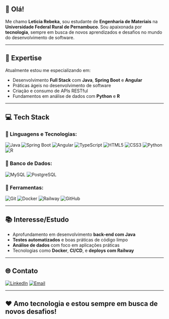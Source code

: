 ## 👋 Olá!

Me chamo **Leticia Rebeka**, sou estudante de **Engenharia de Materiais** na **Universidade Federal Rural de Pernambuco**. Sou apaixonada por **tecnologia**, sempre em busca de novos aprendizados e desafios no mundo do desenvolvimento de software.


---

## 🚀 Expertise

Atualmente estou me especializando em:

- Desenvolvimento **Full Stack** com **Java**, **Spring Boot** e **Angular**
- Práticas ágeis no desenvolvimento de software
- Criação e consumo de APIs RESTful
- Fundamentos em análise de dados com **Python** e **R**

---

## 💻 Tech Stack

### 🚀 Linguagens e Tecnologias:
![Java](https://img.shields.io/badge/-Java-007396?logo=java&logoColor=fff)
![Spring Boot](https://img.shields.io/badge/-Spring%20Boot-6DB33F?logo=springboot&logoColor=fff)
![Angular](https://img.shields.io/badge/-Angular-DD0031?logo=angular&logoColor=fff)
![TypeScript](https://img.shields.io/badge/-TypeScript-3178C6?logo=typescript&logoColor=fff)
![HTML5](https://img.shields.io/badge/-HTML5-E34F26?logo=html5&logoColor=fff)
![CSS3](https://img.shields.io/badge/-CSS3-1572B6?logo=css3&logoColor=fff)
![Python](https://img.shields.io/badge/-Python-3776AB?logo=python&logoColor=fff)
![R](https://img.shields.io/badge/-R-276DC3?logo=r&logoColor=fff)

### 📂 Banco de Dados:
![MySQL](https://img.shields.io/badge/-MySQL-4479A1?logo=mysql&logoColor=fff)
![PostgreSQL](https://img.shields.io/badge/-PostgreSQL-336791?logo=postgresql&logoColor=fff)

### 🔧 Ferramentas:
![Git](https://img.shields.io/badge/-Git-F05032?logo=git&logoColor=fff)
![Docker](https://img.shields.io/badge/-Docker-2496ED?logo=docker&logoColor=fff)
![Railway](https://img.shields.io/badge/-Railway-000000?logo=railway&logoColor=fff)
![GitHub](https://img.shields.io/badge/-GitHub-181717?logo=github&logoColor=fff)

---

## 📚 Interesse/Estudo

- Aprofundamento em desenvolvimento **back-end com Java**
- **Testes automatizados** e boas práticas de código limpo
- **Análise de dados** com foco em aplicações práticas
- Tecnologias como **Docker**, **CI/CD**, e **deploys com Railway**

---

## 🌐 Contato

[![LinkedIn](https://img.shields.io/badge/-LinkedIn-0A66C2?style=flat&logo=linkedin&logoColor=white)](https://www.linkedin.com/in/seu-usuario)
[![Email](https://img.shields.io/badge/-Email-D14836?style=flat&logo=gmail&logoColor=white)](mailto:seuemail@email.com)

---

## ❤ Amo tecnologia e estou sempre em busca de novos desafios!



